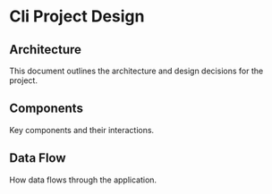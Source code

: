 # Cli Project Design

## Architecture

This document outlines the architecture and design decisions for the project.

## Components

Key components and their interactions.

## Data Flow

How data flows through the application.

